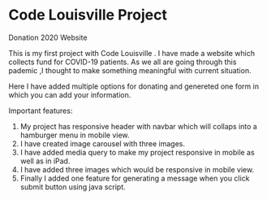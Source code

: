 # Code Louisville Project
Donation 2020 Website

This is my first project with Code Louisville . I have made a website which collects fund for COVID-19 patients.
As we all are going through this pademic ,I thought to make something meaningful with current situation.

Here I have added multiple options for donating and genereted one form in which you can add your information.

Important features:
 
 1. My project has responsive header with navbar which will collaps into a hamburger menu in mobile view.
 2. I have created image carousel with three images.
 3. I have added media query to make my project responsive in mobile as well as in iPad.
 4. I have added three images which would be responsive in mobile view.
 5. Finally I added one feature for generating a message when you click submit button using java script.





